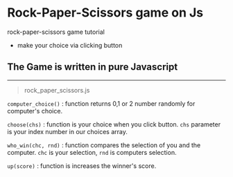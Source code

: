 # Rock-Paper-Scissors game on Js

rock-paper-scissors game tutorial

* make your choice via clicking button

## The Game is written in pure Javascript
-----------------------------------------
> rock_paper_scissors.js

` computer_choice() ` : function returns 0,1 or 2 number randomly for computer's choice.

` choose(chs) ` : function is your choice when you click button. `chs` parameter is your index number in our choices array. 

`who_win(chc, rnd)` : function compares the selection of you and the computer. `chc` is your selection, `rnd` is computers selection.

`up(score)` : function is increases the winner's score. 